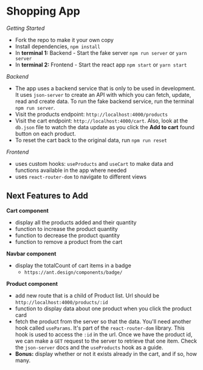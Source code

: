 # Shopping App

*Getting Started*
- Fork the repo to make it your own copy
- Install dependencies, `npm install`
- In **terminal 1:** Backend - Start the fake server `npm run server` or `yarn server` 
- In **terminal 2:** Frontend - Start the react app `npm start` or `yarn start`

*Backend*

- The app uses a backend service that is only to be used in development. It uses `json-server` to create an API with which you can fetch, update, read and create data.
To run the fake backend service, run the terminal ```npm run server```.
- Visit the products endpoint: `http://localhost:4000/products`
- Visit the cart endpoint: `http://localhost:4000/cart`. Also, look at the `db.json` file to watch the data update as you click the **Add to cart** found button on each product.
- To reset the cart back to the original data, run `npm run reset`

*Frontend*

- uses custom hooks: `useProducts` and `useCart` to make data and functions available in the app where needed
- uses `react-router-dom` to navigate to different views

## Next Features to Add

**Cart component**
- display all the products added and their quantity
- function to increase the product quantity
- function to decrease the product quantity
- function to remove a product from the cart

**Navbar component**
- display the totalCount of cart items in a badge
  - `https://ant.design/components/badge/`

**Product component**
- add new route that is a child of Product list. Url should be `http://localhost:4000/products/:id`
- function to display data about one product when you click the product card
- fetch the product from the server so that the data. You'll need another hook called `useParams`. It's part of the `react-router-dom` library. This hook is used to access the `:id` in the url. Once we have the product id, we can make a `GET` request to the server to retrieve that one item. Check the `json-server` docs and the `useProducts` hook as a guide. 
- **Bonus:** display whether or not it exists already in the cart, and if so, how many. 
